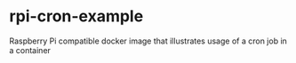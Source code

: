 # rpi-cron-example

Raspberry Pi compatible docker image that illustrates usage of a cron job in a container 
